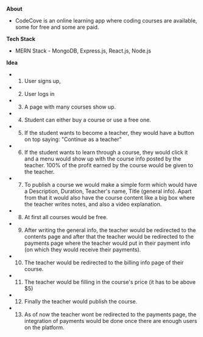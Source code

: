 **About**
- CodeCove is an online learning app where coding courses are available, some for free and some are paid.

**Tech Stack**
- MERN Stack - MongoDB, Express.js, React.js, Node.js

**Idea**
- 1) User signs up,
- 2) User logs in
- 3) A page with many courses show up.
- 4) Student can either buy a course or use a free one.
- 5) If the student wants to become a teacher, they would have a button on top saying: "Continue as a teacher"
- 6) If the student wants to learn through a course, they would click it and a menu would show up with the course info posted by the teacher. 100% of the profit earned by the course would be given to the teacher. 
- 7) To publish a course we would make a simple form which would have a Description, Duration, Teacher's name, Title (general info). Apart from that it would also have the course content like a big box where the teacher writes notes, and also a video explanation. 
- 8) At first all courses would be free. 
- 9) After writing the general info, the teacher would be redirected to the contents page and after that the teacher would be redirected to the payments page where the teacher would put in their payment info (on which they would receive their payments). 
- 10) The teacher would be redirected to the billing info page of their course. 
- 11) The teacher would be filling in the course's price (it has to be above $5)
- 12) Finally the teacher would publish the course. 
- 13) As of now the teacher wont be redirected to the payments page, the integration of payments would be done once there are enough users on the platform.



